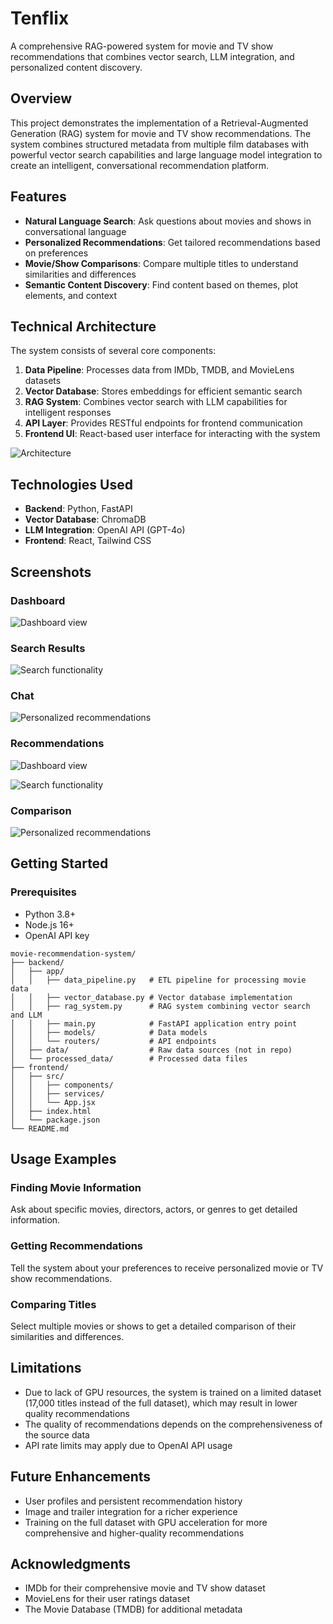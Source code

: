 # Tenflix

A comprehensive RAG-powered system for movie and TV show recommendations that combines vector search, LLM integration, and personalized content discovery.

## Overview

This project demonstrates the implementation of a Retrieval-Augmented Generation (RAG) system for movie and TV show recommendations. The system combines structured metadata from multiple film databases with powerful vector search capabilities and large language model integration to create an intelligent, conversational recommendation platform.

## Features

- **Natural Language Search**: Ask questions about movies and shows in conversational language
- **Personalized Recommendations**: Get tailored recommendations based on preferences
- **Movie/Show Comparisons**: Compare multiple titles to understand similarities and differences
- **Semantic Content Discovery**: Find content based on themes, plot elements, and context

## Technical Architecture

The system consists of several core components:

1. **Data Pipeline**: Processes data from IMDb, TMDB, and MovieLens datasets
2. **Vector Database**: Stores embeddings for efficient semantic search
3. **RAG System**: Combines vector search with LLM capabilities for intelligent responses
4. **API Layer**: Provides RESTful endpoints for frontend communication
5. **Frontend UI**: React-based user interface for interacting with the system

![Architecture](assets/diag1.png)

## Technologies Used

- **Backend**: Python, FastAPI
- **Vector Database**: ChromaDB
- **LLM Integration**: OpenAI API (GPT-4o)
- **Frontend**: React, Tailwind CSS

## Screenshots

### Dashboard
![Dashboard view](assets/6.png)

### Search Results
![Search functionality](assets/5.png)

### Chat
![Personalized recommendations](assets/4.png)

### Recommendations
![Dashboard view](assets/3.png)

![Search functionality](assets/2.png)

### Comparison
![Personalized recommendations](assets/1.png)

## Getting Started

### Prerequisites

- Python 3.8+
- Node.js 16+
- OpenAI API key

```
movie-recommendation-system/
├── backend/
│   ├── app/
│   │   ├── data_pipeline.py   # ETL pipeline for processing movie data
│   │   ├── vector_database.py # Vector database implementation
│   │   ├── rag_system.py      # RAG system combining vector search and LLM
│   │   ├── main.py            # FastAPI application entry point
│   │   ├── models/            # Data models
│   │   └── routers/           # API endpoints
│   ├── data/                  # Raw data sources (not in repo)
│   └── processed_data/        # Processed data files 
├── frontend/
│   ├── src/
│   │   ├── components/        
│   │   ├── services/          
│   │   └── App.jsx            
│   ├── index.html
│   └── package.json
└── README.md
```

## Usage Examples
### Finding Movie Information
Ask about specific movies, directors, actors, or genres to get detailed information.
### Getting Recommendations
Tell the system about your preferences to receive personalized movie or TV show recommendations.
### Comparing Titles
Select multiple movies or shows to get a detailed comparison of their similarities and differences.


## Limitations

- Due to lack of GPU resources, the system is trained on a limited dataset (17,000 titles instead of the full dataset), which may result in lower quality recommendations
- The quality of recommendations depends on the comprehensiveness of the source data
- API rate limits may apply due to OpenAI API usage


## Future Enhancements

- User profiles and persistent recommendation history
- Image and trailer integration for a richer experience
- Training on the full dataset with GPU acceleration for more comprehensive and higher-quality recommendations

## Acknowledgments

- IMDb for their comprehensive movie and TV show dataset
- MovieLens for their user ratings dataset
- The Movie Database (TMDB) for additional metadata
